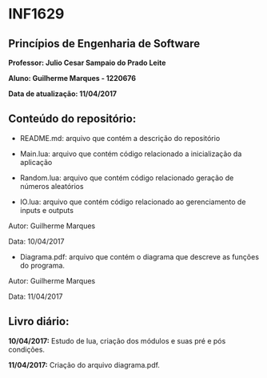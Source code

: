 # INF1629
## Princípios de Engenharia de Software

**Professor: Julio Cesar Sampaio do Prado Leite**

**Aluno: Guilherme Marques - 1220676**

**Data de atualização: 11/04/2017**

## Conteúdo do repositório:

- README.md: arquivo que contém a descrição do repositório

- Main.lua: arquivo que contém código relacionado a inicialização da aplicação

- Random.lua: arquivo que contém código relacionado geração de números aleatórios

- IO.lua: arquivo que contém código relacionado ao gerenciamento de inputs e outputs

Autor: Guilherme Marques

Data: 10/04/2017

- Diagrama.pdf: arquivo que contém o diagrama que descreve as funções do programa.

Autor: Guilherme Marques

Data: 11/04/2017

## Livro diário:

**10/04/2017:** Estudo de lua, criação dos módulos e suas pré e pós condições.

**11/04/2017:** Criação do arquivo diagrama.pdf.

